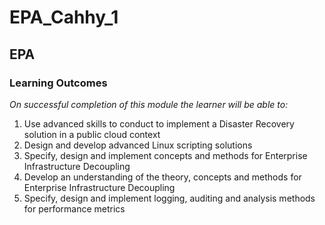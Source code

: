 # EPA_Cahhy_1
## EPA
### **Learning Outcomes**

_On successful completion of this module the learner will be able to:_
1. 	Use advanced skills to conduct to implement a Disaster Recovery solution in a public cloud context
2. 	Design and develop advanced Linux scripting solutions
3. 	Specify, design and implement concepts and methods for Enterprise Infrastructure Decoupling
4. 	Develop an understanding of the theory, concepts and methods for Enterprise Infrastructure Decoupling
5. 	Specify, design and implement logging, auditing and analysis methods for performance metrics
